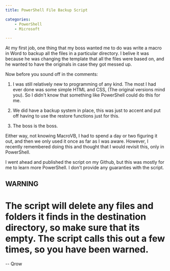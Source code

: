 ```yaml
---
title: PowerShell File Backup Script

categories:
    - PowerShell
    - Microsoft

---
```


At my first job, one thing that my boss wanted me to do was write a macro in Word to backup all the files in a particular directory. I belive it was because he was changing the template that all the files were based on, and he wanted to have the originals in case they got messed up.

Now before you sound off in the comments:

1. I was still relatively new to programming of any kind. The most I had ever done was some simple HTML and CSS, (The original versions mind you). So I didn't know that something like PowerShell could do this for me.

2. We did have a backup system in place, this was just to accent and put off having to use the restore functions just for this.

3. The boss is the boss.

Either way, not knowing MacroVB, I had to spend a day or two figuring it out, and then we only used it once as far as I was aware. However, I recently remembered doing this and thought that I would revisit this, only in PowerShell. 

I went ahead and published the script on my Github, but this was mostly for me to learn more PowerShell. I don't provide any guaranties with the script. 

## WARNING
# The script will delete any files and folders it finds in the destination directory, so make sure that its empty. The script calls this out a few times, so you have been warned.

-- Qrow